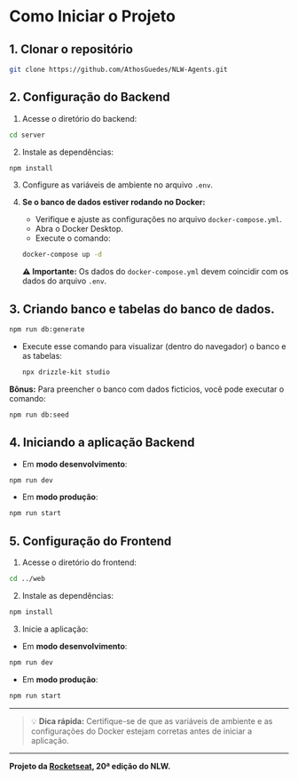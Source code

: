 # Como Iniciar o Projeto

## 1. Clonar o repositório

```bash
git clone https://github.com/AthosGuedes/NLW-Agents.git
```

## 2. Configuração do Backend

1. Acesse o diretório do backend:

```bash
cd server
```

2. Instale as dependências:

```bash
npm install
```

3. Configure as variáveis de ambiente no arquivo `.env`.

4. **Se o banco de dados estiver rodando no Docker:**

   * Verifique e ajuste as configurações no arquivo `docker-compose.yml`.
   * Abra o Docker Desktop.
   * Execute o comando:

   ```bash
   docker-compose up -d
   ```

   **⚠ Importante:** Os dados do `docker-compose.yml` devem coincidir com os dados do arquivo `.env`.

## 3. Criando banco e tabelas do banco de dados.

  ```bash
  npm run db:generate
  ```

- Execute esse comando para visualizar (dentro do navegador) o banco e as tabelas:

  ```bash
  npx drizzle-kit studio
  ```
  
**Bônus:** Para preencher o banco com dados ficticios, você pode executar o comando: 

```bash
npm run db:seed
```

## 4. Iniciando a aplicação Backend

* Em **modo desenvolvimento**:

```bash
npm run dev
```

* Em **modo produção**:

```bash
npm run start
```

## 5. Configuração do Frontend

1. Acesse o diretório do frontend:

```bash
cd ../web
```

2. Instale as dependências:

```bash
npm install
```

3. Inicie a aplicação:

* Em **modo desenvolvimento**:

```bash
npm run dev
```

* Em **modo produção**:

```bash
npm run start
```

---

> 💡 **Dica rápida:** Certifique-se de que as variáveis de ambiente e as configurações do Docker estejam corretas antes de iniciar a aplicação.

--- 

**Projeto da [Rocketseat](https://www.instagram.com/rocketseat/), 20ª edição do NLW.**


